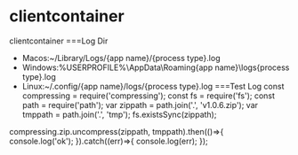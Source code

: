 # clientcontainer
clientcontainer
===Log Dir
* Macos:~/Library/Logs/{app name}/{process type}.log
* Windows:%USERPROFILE%\AppData\Roaming\{app name}\logs\{process type}.log
* Linux:~/.config/{app name}/logs/{process type}.log
===Test Log
const compressing = require('compressing');
const fs = require('fs');
const path = require('path');
var zippath = path.join('.', 'v1.0.6.zip');
var tmppath = path.join('.', 'tmp');
fs.existsSync(zippath);

compressing.zip.uncompress(zippath, tmppath).then(()=>{
		console.log('ok');
	}).catch((err)=>{
		console.log(err);
	});
